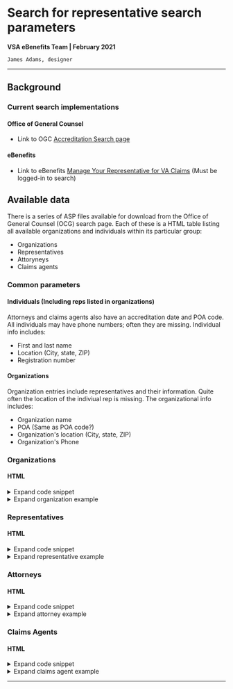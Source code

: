 # Search for representative search parameters
**VSA eBenefits Team | February 2021**

`James Adams, designer`

---

## Background

### Current search implementations

#### Office of General Counsel
- Link to OGC [Accreditation Search page](https://www.va.gov/ogc/apps/accreditation/index.asp)

#### eBenefits
- Link to eBenefits [Manage Your Representative for VA Claims](https://www.ebenefits.va.gov/ebenefits/vso-search) (Must be logged-in to search)

## Available data
There is a series of ASP files available for download from the Office of General Counsel (OCG) search page. Each of these is a HTML table listing all available organizations and individuals within its particular group:
- Organizations
- Representatives
- Attoryneys
- Claims agents

### Common parameters
#### Individuals (Including reps listed in organizations)
Attorneys and claims agents also have an accreditation date and POA code. All individuals may have phone numbers; often they are missing. Individual info includes:
- First and last name
- Location (City, state, ZIP)
- Registration number

#### Organizations
Organization entries include representatives and their information. Quite often the location of the indiviual rep is missing. The organizational info includes:
- Organization name
- POA (Same as POA code?)
- Organization's location (City, state, ZIP)
- Organization's Phone



### Organizations

#### HTML

<details>
   <summary>Expand code snippet</summary>
   
```
<TR>
   <td>Organization Name</td>
   <td>POA</td>
   <td>Org Phone</td>
   <td>Org City</td>
   <td>Org State</td>
   <td>Representative</td>
   <td>Rep City</td>
   <td>Rep State</td>
   <td>Rep Zip</td>
   <td>Registration Num</td>
</TR>
```
</details>

<details>
   <summary>Expand organization example</summary>
  
```
<TR>
   <TD>American Legion</TD>
   <TD>'074</TD>
   <TD>202-861-2700</TD>
   <TD>Washington </TD>
   <TD>DC</TD>
   <TD>Abel, Jami M</TD>
   <TD>Painesville</TD>
   <TD>OH</TD>
   <TD>'44077-0490</TD>
   <TD>102</TD>
</TR>
```
</details>
   
### Representatives

#### HTML

<details>
   <summary>Expand code snippet</summary>
  
```
<TR>
   <td>Last Name</td>
   <td>First Name</td>
   <td>Registration Num</td>
   <td>City</td>
   <td>State</td>
   <td>Zip</td>
   <td>Phone</td>
</TR>
```
</details>

<details>
   <summary>Expand representative example</summary>
  
```
<TR>
   <TD>Smith</TD>
   <TD>William</TD>
   <TD>13457</TD>
   <TD>Memphis</TD>
   <TD>TN</TD>
   <TD>'38104</TD>
   <TD>901-523-8990x 1-2647</TD>
</TR>
```
</details>

### Attorneys

#### HTML

<details>
   <summary>Expand code snippet</summary>
  
```
<TR>
   <td>Last Name</td>
   <td>First Name</td>
   <td>Date Accredited</td>
   <td>Registration Num</td>
   <td>POA Code</td>
   <td>City</td>
   <td>State</td>
   <td>Zip</td>
   <td>Phone</td>
</TR>
```
</details>

<details>
   <summary>Expand attorney example</summary>
  
```
<TR>
   <TD>Smith</TD>
   <TD>Krystal</TD>
   <TD>3/19/2015</TD>
   <TD>34340</TD>
   <TD>C27</TD>
   <TD>Spartanburg</TD>
   <TD>SC</TD>
   <TD>'29302</TD>
   <TD>864-376-3633</TD>
</TR>
```
</details>

### Claims Agents

#### HTML

<details>
   <summary>Expand code snippet</summary>
  
```
<TR>
   <td>Last Name</td>
   <td>First Name</td>
   <td>Date Accredited</td>
   <td>Registration Num</td>
   <td>POA Code</td>
   <td>City</td>
   <td>State</td>
   <td>Zip</td>
   <td>Phone</td>
</TR>
```
</details>

<details>
   <summary>Expand claims agent example</summary>
  
```
<TR>
   <TD>Smith</TD>
   <TD>Asia</TD>
   <TD>12/17/2010</TD>
   <TD>18779</TD>
   <TD>4S6</TD>
   <TD>Jonesboro</TD>
   <TD>GA</TD>
   <TD>'30238</TD>
   <TD></TD>
</TR>
```
</details>

---
